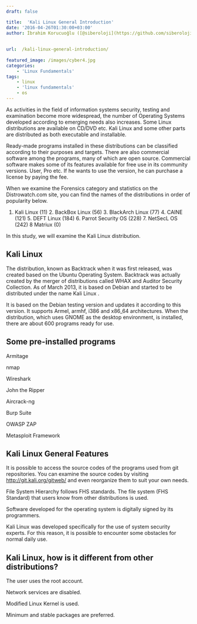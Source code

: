 ```yaml
---
draft: false

title:  'Kali Linux General Introduction'
date: '2016-04-26T01:30:00+03:00'
author: İbrahim Korucuoğlu ([@siberoloji](https://github.com/siberoloji))
 
 
url:  /kali-linux-general-introduction/
 
featured_image: /images/cyber4.jpg
categories:
    - 'Linux Fundamentals'
tags:
    - linux
    - 'linux fundamentals'
    - os
---
```



As activities in the field of information systems security, testing and examination become more widespread, the number of Operating Systems developed according to emerging needs also increases. Some Linux distributions are available on CD/DVD etc. Kali Linux and some other parts are distributed as both executable and installable.



Ready-made programs installed in these distributions can be classified according to their purposes and targets. There are also commercial software among the programs, many of which are open source. Commercial software makes some of its features available for free use in its community versions. User, Pro etc. If he wants to use the version, he can purchase a license by paying the fee.



<a href="http://distrowatch.com/" target="_blank" rel="noreferrer noopener"></a> When we examine the Forensics category and statistics on the Distrowatch.com site, you can find the names of the distributions in order of popularity below.



1. Kali Linux (11) 2. BackBox Linux (56) 3. BlackArch Linux (77) 4. CAINE (121) 5. DEFT Linux (184) 6. Parrot Security OS (228) 7. NetSecL OS (242) 8 Matriux (0)



In this study, we will examine the Kali Linux distribution.



## Kali Linux



The distribution, known as Backtrack when it was first released, was created based on the Ubuntu Operating System. Backtrack was actually created by the merger of distributions called WHAX and Auditor Security Collection. As of March 2013, it is based on Debian and started to be distributed under the name Kali Linux .



It is based on the Debian testing version and updates it according to this version. It supports Armel, armhf, i386 and x86_64 architectures. When the distribution, which uses GNOME as the desktop environment, is installed, there are about 600 programs ready for use.



## Some pre-installed programs



Armitage



nmap



Wireshark



John the Ripper



Aircrack-ng



Burp Suite



OWASP ZAP



Metasploit Framework



## Kali Linux General Features



It is possible to access the source codes of the programs used from git repositories.  You can examine the source codes by visiting <a href="http://git.kali.org/gitweb/" target="_blank" rel="noreferrer noopener">http://git.kali.org/gitweb/</a>  and even reorganize them to suit your own needs.



File System Hierarchy follows FHS standards. The file system (FHS Standard) that users know from other distributions is used.



Software developed for the operating system is digitally signed by its programmers.



Kali Linux was developed specifically for the use of system security experts. For this reason, it is possible to encounter some obstacles for normal daily use.



## Kali Linux, how is it different from other distributions?



The user uses the root account.



Network services are disabled.



Modified Linux Kernel is used.



Minimum and stable packages are preferred.

